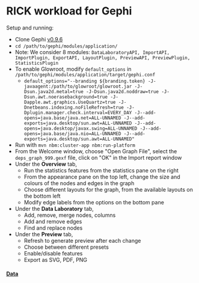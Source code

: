 # RICK workload for Gephi

Setup and running:
- Clone Gephi [v0.9.6](https://github.com/gephi/gephi/tree/v0.9.6)
- `cd /path/to/gephi/modules/application/`
- Note: We consider 8 modules: `DataLaboratoryAPI, ImportAPI, ImportPlugin, ExportAPI, LayoutPlugin, PreviewAPI, PreviewPlugin, StatisticsPlugin`
- To enable Glowroot, modify `default_options` in `/path/to/gephi/modules/application/target/gephi.conf`
  - `default_options="--branding ${branding.token} -J-javaagent:/path/to/glowroot/glowroot.jar -J-Dsun.java2d.metal=true -J-Dsun.java2d.noddraw=true -J-Dsun.awt.noerasebackground=true -J-Dapple.awt.graphics.UseQuartz=true -J-Dnetbeans.indexing.noFileRefresh=true -J-Dplugin.manager.check.interval=EVERY_DAY -J--add-opens=java.base/java.net=ALL-UNNAMED -J--add-exports=java.desktop/sun.awt=ALL-UNNAMED -J--add-opens=java.desktop/javax.swing=ALL-UNNAMED -J--add-opens=java.base/java.nio=ALL-UNNAMED -J--add-exports=java.desktop/sun.awt=ALL-UNNAMED"`
- Run with `mvn nbm:cluster-app nbm:run-platform`
- From the Welcome window, choose "Open Graph File", select the `deps_graph_999.gexf` file, click on "OK" in the Import report window
- Under the **Overview** tab,
  - Run the statistics features from the statistics pane on the right
  - From the appearance pane on the top left, change the size and colours of the nodes and edges in the graph
  - Choose different layouts for the graph, from the available layouts on the bottom left
  - Modify edge labels from the options on the bottom pane
- Under the **Data Laboratory** tab,
  - Add, remove, merge nodes, columns
  - Add and remove edges
  - Find and replace nodes
- Under the **Preview** tab,
  - Refresh to generate preview after each change
  - Choose between different presets
  - Enable/disable features
  - Export as SVG, PDF, PNG

#### [Data](https://kth-my.sharepoint.com/:f:/g/personal/deepikat_ug_kth_se/EpATFwDVPhBFqS2IOxPLAcIBhgumvYfcZ9CXVc3hE2sLkg?e=HP7qFM)
